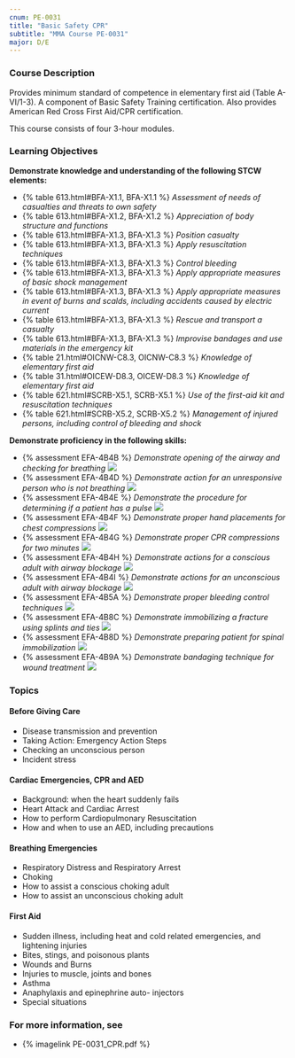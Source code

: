 ```yaml
---
cnum: PE-0031
title: "Basic Safety CPR"
subtitle: "MMA Course PE-0031"
major: D/E
---
```


### Course Description

Provides minimum standard of competence in elementary first aid (Table A-VI/1-3). A component of Basic Safety Training certification. Also provides American Red Cross First Aid/CPR certification.

This course consists of four 3-hour modules.


### Learning Objectives

**Demonstrate knowledge and understanding of the following STCW elements:**

* {% table 613.html#BFA-X1.1, BFA-X1.1 %} *Assessment of needs of casualties and threats to own safety*
* {% table 613.html#BFA-X1.2, BFA-X1.2 %} *Appreciation of body structure and functions*
* {% table 613.html#BFA-X1.3, BFA-X1.3 %} *Position casualty*
* {% table 613.html#BFA-X1.3, BFA-X1.3 %} *Apply resuscitation techniques*
* {% table 613.html#BFA-X1.3, BFA-X1.3 %} *Control bleeding*
* {% table 613.html#BFA-X1.3, BFA-X1.3 %} *Apply appropriate measures of basic shock management*
* {% table 613.html#BFA-X1.3, BFA-X1.3 %} *Apply appropriate measures in event of burns and scalds, including accidents caused by electric current*
* {% table 613.html#BFA-X1.3, BFA-X1.3 %} *Rescue and transport a casualty*
* {% table 613.html#BFA-X1.3, BFA-X1.3 %} *Improvise bandages and use materials in the emergency kit*
* {% table 21.html#OICNW-C8.3, OICNW-C8.3 %} *Knowledge of elementary first aid*
* {% table 31.html#OICEW-D8.3, OICEW-D8.3 %} *Knowledge of elementary first aid*
* {% table 621.html#SCRB-X5.1, SCRB-X5.1 %} *Use of the first-aid kit and resuscitation techniques*
* {% table 621.html#SCRB-X5.2, SCRB-X5.2 %} *Management of injured persons, including control of bleeding and shock*

**Demonstrate proficiency in the following skills:**

* {% assessment EFA-4B4B %} *Demonstrate opening of the airway and checking for breathing* ![]({{site.baseurl}}/assets/images/new.jpg)
* {% assessment EFA-4B4D %} *Demonstrate action for an unresponsive person who is not breathing* ![]({{site.baseurl}}/assets/images/new.jpg)
* {% assessment EFA-4B4E %} *Demonstrate the procedure for determining if a patient has a pulse* ![]({{site.baseurl}}/assets/images/new.jpg)
* {% assessment EFA-4B4F %} *Demonstrate proper hand placements for chest compressions* ![]({{site.baseurl}}/assets/images/new.jpg)
* {% assessment EFA-4B4G %} *Demonstrate proper CPR compressions for two minutes* ![]({{site.baseurl}}/assets/images/new.jpg)
* {% assessment EFA-4B4H %} *Demonstrate actions for a conscious adult with airway blockage* ![]({{site.baseurl}}/assets/images/new.jpg)
* {% assessment EFA-4B4I %} *Demonstrate actions for an unconscious adult with airway blockage* ![]({{site.baseurl}}/assets/images/new.jpg)
* {% assessment EFA-4B5A %} *Demonstrate proper bleeding control techniques* ![]({{site.baseurl}}/assets/images/new.jpg)
* {% assessment EFA-4B8C %} *Demonstrate immobilizing a fracture using splints and ties* ![]({{site.baseurl}}/assets/images/new.jpg)
* {% assessment EFA-4B8D %} *Demonstrate preparing patient for spinal immobilization* ![]({{site.baseurl}}/assets/images/new.jpg)
* {% assessment EFA-4B9A %} *Demonstrate bandaging technique for wound treatment* ![]({{site.baseurl}}/assets/images/new.jpg)

### Topics

#### Before Giving Care

* Disease transmission and prevention
* Taking Action: Emergency Action Steps
* Checking an unconscious person
* Incident stress

#### Cardiac Emergencies, CPR and AED

* Background: when the heart suddenly fails
* Heart Attack and Cardiac Arrest
* How to perform Cardiopulmonary Resuscitation
* How and when to use an AED, including precautions

#### Breathing Emergencies

* Respiratory Distress and Respiratory Arrest
* Choking
* How to assist a conscious choking adult
* How to assist an unconscious choking adult

#### First Aid

* Sudden illness, including heat and cold related emergencies, and lightening injuries
* Bites, stings, and poisonous plants
* Wounds and Burns
* Injuries to muscle, joints and bones
* Asthma
* Anaphylaxis and epinephrine auto- injectors
* Special situations


### For more information, see 

* {% imagelink PE-0031_CPR.pdf %} 



